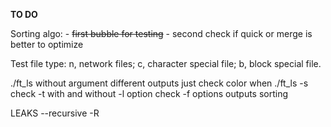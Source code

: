 **TO DO**

Sorting algo:
	- ~~first bubble for testing~~
	- second check if quick or merge is better to optimize

Test file type: n, network files; c, character special file; b, block special file.

./ft_ls without argument different outputs
just check color when ./ft_ls -s
check -t with and without -l option
check -f options outputs sorting

LEAKS
	--recursive -R

